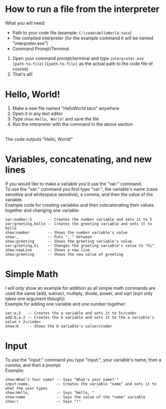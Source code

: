# How to run a file from the interpreter
What you will need:
- Path to your code file (example: <code>C:\code\HelloWorld.taco</code>)
- The compiled interpreter (for the example command it will be named "interpreter.exe")
- Command Prompt/Terminal

1. Open your command prompt/terminal and type <code>interpreter.exe [path-to-file]</code> (<code>[path-to-file]</code> as the actual path to the code file of course)
2. That's all!

# Hello, World!
1. Make a new file named "HelloWorld.taco" anywhere
2. Open it in any text editor
3. Type <code>show:Hello, World!</code> and save the file
4. Run the interpreter with the command in the above section
<br>
The code outputs "Hello, World!"

# Variables, concatenating, and new lines
If you would like to make a variable you'd use the "var:" command.
<br>
To use the "var:" command you first type "var:", the variable's name (case sensitive and whitespace sensitive), a comma, and then the value of the variable.
<br>
Example code for creating variables and then cobcatenating their values together and changing one variable:
<br>
```
var:number,5       -- Creates the number variable and sets it to 5
var:greeting,hello -- Creates the greeting variable and sets it to hello
show:number        -- Shows the number variable's value
show:,             -- Puts ", " between
show:greeting      -- Shows the greeting variable's value
var:greeting,hi    -- Changes the greeting variable's value to "hi"
show:newLine       -- Shows a new line
show:greeting      -- Shows the new value of greeting
```

# Simple Math
I will only show an example for addition as all simple math commands are used the same (add, subract, multiply, divide, power, and sqrt (sqrt only takes one argument though))
<br>
Example for adding one variable and one number together:
<br>
```
var:a,5   -- Creates the a variable and sets it to 5</code>
add:b,a.2 -- Creates the b variable and sets it to the a variable's value + 2</code>
show:b    -- Shows the b variable's value</code>
```

# Input
To use the "input:" command you type "input:", your variable's name, then a comma, and then a prompt
<br>
Example:
<br>
```
show:What's Your name? -- Says "What's your name? "
input:name,            -- Creates the variable "name" and sets it to what the user types
show:Hello,            -- Says "Hello, "
show:name              -- Says the value of the "name" variable
show:!                 -- Says "!"
```
